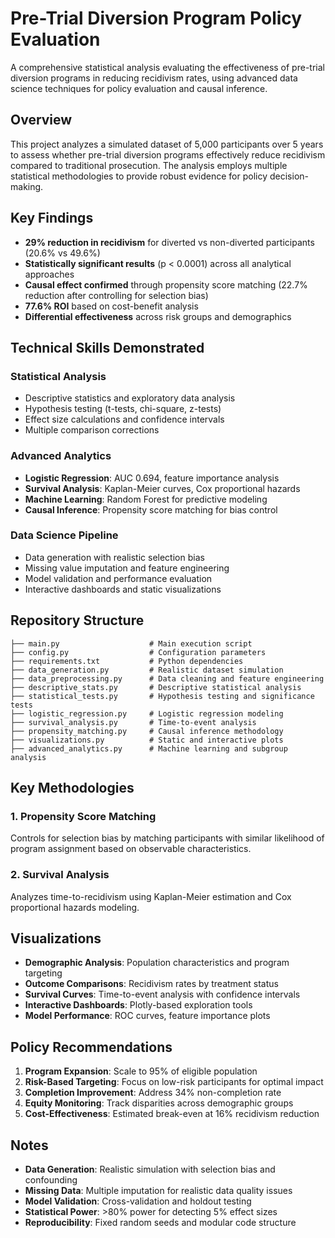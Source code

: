 # Pre-Trial Diversion Program Policy Evaluation

A comprehensive statistical analysis evaluating the effectiveness of pre-trial diversion programs in reducing recidivism rates, using advanced data science techniques for policy evaluation and causal inference.

## Overview

This project analyzes a simulated dataset of 5,000 participants over 5 years to assess whether pre-trial diversion programs effectively reduce recidivism compared to traditional prosecution. The analysis employs multiple statistical methodologies to provide robust evidence for policy decision-making.

## Key Findings

- **29% reduction in recidivism** for diverted vs non-diverted participants (20.6% vs 49.6%)
- **Statistically significant results** (p < 0.0001) across all analytical approaches
- **Causal effect confirmed** through propensity score matching (22.7% reduction after controlling for selection bias)
- **77.6% ROI** based on cost-benefit analysis
- **Differential effectiveness** across risk groups and demographics

## Technical Skills Demonstrated

### Statistical Analysis
- Descriptive statistics and exploratory data analysis
- Hypothesis testing (t-tests, chi-square, z-tests)  
- Effect size calculations and confidence intervals
- Multiple comparison corrections

### Advanced Analytics
- **Logistic Regression**: AUC 0.694, feature importance analysis
- **Survival Analysis**: Kaplan-Meier curves, Cox proportional hazards
- **Machine Learning**: Random Forest for predictive modeling
- **Causal Inference**: Propensity score matching for bias control

### Data Science Pipeline
- Data generation with realistic selection bias
- Missing value imputation and feature engineering
- Model validation and performance evaluation
- Interactive dashboards and static visualizations

## Repository Structure

```
├── main.py                    # Main execution script
├── config.py                  # Configuration parameters
├── requirements.txt           # Python dependencies
├── data_generation.py         # Realistic dataset simulation
├── data_preprocessing.py      # Data cleaning and feature engineering
├── descriptive_stats.py       # Descriptive statistical analysis
├── statistical_tests.py       # Hypothesis testing and significance tests
├── logistic_regression.py     # Logistic regression modeling
├── survival_analysis.py       # Time-to-event analysis
├── propensity_matching.py     # Causal inference methodology
├── visualizations.py          # Static and interactive plots
├── advanced_analytics.py      # Machine learning and subgroup analysis
```


## Key Methodologies

### 1. Propensity Score Matching
Controls for selection bias by matching participants with similar likelihood of program assignment based on observable characteristics.


### 2. Survival Analysis
Analyzes time-to-recidivism using Kaplan-Meier estimation and Cox proportional hazards modeling.



## Visualizations

- **Demographic Analysis**: Population characteristics and program targeting
- **Outcome Comparisons**: Recidivism rates by treatment status
- **Survival Curves**: Time-to-event analysis with confidence intervals  
- **Interactive Dashboards**: Plotly-based exploration tools
- **Model Performance**: ROC curves, feature importance plots

## Policy Recommendations

1. **Program Expansion**: Scale to 95% of eligible population
2. **Risk-Based Targeting**: Focus on low-risk participants for optimal impact
3. **Completion Improvement**: Address 34% non-completion rate
4. **Equity Monitoring**: Track disparities across demographic groups
5. **Cost-Effectiveness**: Estimated break-even at 16% recidivism reduction


## Notes

- **Data Generation**: Realistic simulation with selection bias and confounding
- **Missing Data**: Multiple imputation for realistic data quality issues
- **Model Validation**: Cross-validation and holdout testing
- **Statistical Power**: >80% power for detecting 5% effect sizes
- **Reproducibility**: Fixed random seeds and modular code structure

